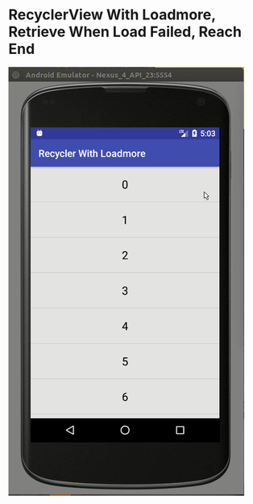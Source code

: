 # RecyclerView With Loadmore, Retrieve When Load Failed, Reach End

![alt tag](https://github.com/PhanVanLinh/RecyclerWithLoadmore/blob/master/image.gif)

